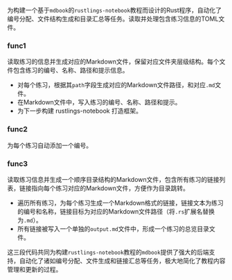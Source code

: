 为构建一个基于`mdbook`的`rustlings-notebook`教程而设计的Rust程序，自动化了编号分配、文件结构生成和目录汇总等任务。读取并处理包含练习信息的TOML文件。

### func1

读取练习的信息并生成对应的Markdown文件，保留对应文件夹层级结构。每个文件包含练习的编号、名称、路径和提示信息。

- 对每个练习，根据其`path`字段生成对应的Markdown文件路径，和对应`.md`文件。
- 在Markdown文件中，写入练习的编号、名称、路径和提示。
- 为下一步构建 rustlings-notebook 打造框架。

### func2

为每个练习自动添加一个编号。

### func3

读取练习信息并生成一个顺序目录结构的Markdown文件，包含所有练习的链接列表，链接指向每个练习对应的Markdown文件，方便作为目录跳转。

- 遍历所有练习，为每个练习生成一个Markdown格式的链接，链接文本为练习的编号和名称，链接目标为对应的Markdown文件路径（将`.rs`扩展名替换为`.md`）。
- 所有链接被写入一个单独的`output.md`文件中，形成一个练习的总览目录文件。

这三段代码共同为构建`rustlings-notebook`教程的`mdbook`提供了强大的后端支持，自动化了诸如编号分配、文件生成和链接汇总等任务，极大地简化了教程内容管理和更新的过程。

